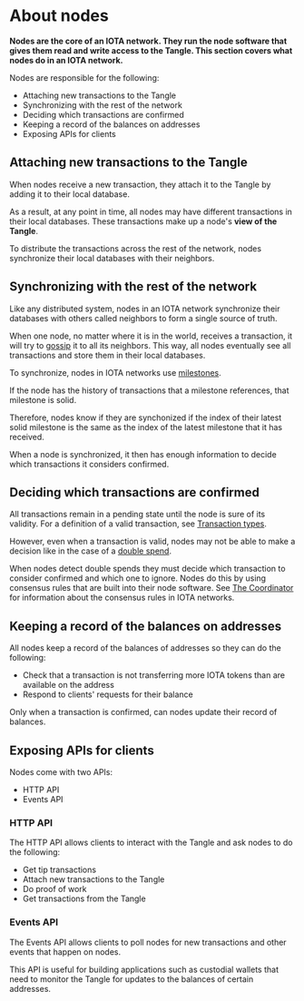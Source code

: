 # About nodes

**Nodes are the core of an IOTA network. They run the node software that gives them read and write access to the Tangle. This section covers what nodes do in an IOTA network.**

Nodes are responsible for the following:

- Attaching new transactions to the Tangle
- Synchronizing with the rest of the network
- Deciding which transactions are confirmed
- Keeping a record of the balances on addresses
- Exposing APIs for clients

## Attaching new transactions to the Tangle

When nodes receive a new transaction, they attach it to the Tangle by adding it to their local database.

As a result, at any point in time, all nodes may have different transactions in their local databases. These transactions make up a node's **view of the Tangle**.

To distribute the transactions across the rest of the network, nodes synchronize their local databases with their neighbors.

## Synchronizing with the rest of the network

Like any distributed system, nodes in an IOTA network synchronize their databases with others called neighbors to form a single source of truth.

When one node, no matter where it is in the world, receives a transaction, it will try to [gossip](../references/glossary.md#gossip) it to all its neighbors. This way, all nodes eventually see all transactions and store them in their local databases.

To synchronize, nodes in IOTA networks use [milestones](../the-tangle/the-coordinator.md).

If the node has the history of transactions that a milestone references, that milestone is solid.

Therefore, nodes know if they are synchonized if the index of their latest solid milestone is the same as the index of the latest milestone that it has received.

When a node is synchronized, it then has enough information to decide which transactions it considers confirmed.

## Deciding which transactions are confirmed

All transactions remain in a pending state until the node is sure of its validity. For a definition of a valid transaction, see [Transaction types](../the-tangle/transaction-types.md).

However, even when a transaction is valid, nodes may not be able to make a decision like in the case of a [double spend](../the-tangle/how-transfer-tokens.md#reaching-a-consensus-on-double-spends).

When nodes detect double spends they must decide which transaction to consider confirmed and which one to ignore. Nodes do this by using consensus rules that are built into their node software. See [The Coordinator](../the-tangle/the-coordinator.md) for information about the consensus rules in IOTA networks.

## Keeping a record of the balances on addresses

All nodes keep a record of the balances of addresses so they can do the following:

- Check that a transaction is not transferring more IOTA tokens than are available on the address
- Respond to clients' requests for their balance

Only when a transaction is confirmed, can nodes update their record of balances.

## Exposing APIs for clients

Nodes come with two APIs:

- HTTP API
- Events API

### HTTP API

The HTTP API allows clients to interact with the Tangle and ask nodes to do the following:

- Get tip transactions
- Attach new transactions to the Tangle
- Do proof of work
- Get transactions from the Tangle

### Events API

The Events API allows clients to poll nodes for new transactions and other events that happen on nodes.

This API is useful for building applications such as custodial wallets that need to monitor the Tangle for updates to the balances of certain addresses.



